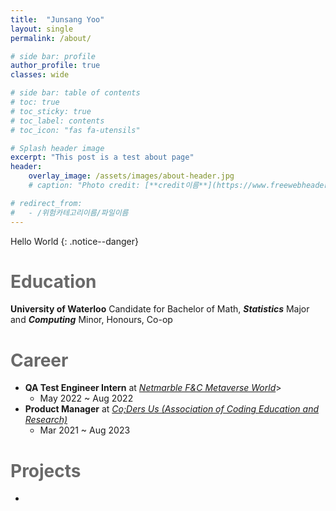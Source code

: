 ```yaml
---
title:  "Junsang Yoo"
layout: single
permalink: /about/

# side bar: profile
author_profile: true
classes: wide

# side bar: table of contents
# toc: true
# toc_sticky: true
# toc_label: contents
# toc_icon: "fas fa-utensils"

# Splash header image
excerpt: "This post is a test about page"
header:
    overlay_image: /assets/images/about-header.jpg
    # caption: "Photo credit: [**credit이름**](https://www.freewebheaders.com/technology-industry/high-tech-designs-headers/)"

# redirect_from:
#   - /위험카테고리이름/파일이름
---
```


Hello World
{: .notice--danger}


# <span style='color: DimGrey;'>Education</span>
<!-- <i class="fas fa-school"></i>  -->
**University of Waterloo**
Candidate for Bachelor of Math, ***Statistics*** Major and ***Computing*** Minor, Honours, Co-op

# <span style='color: DimGrey;'>Career</span>

+ **QA Test Engineer Intern** at [*Netmarble F&C Metaverse World*](https://company.netmarble.com/studio/list/fnc)>
  +  May 2022 ~ Aug 2022
+ **Product Manager** at [*Co;Ders Us (Association of Coding Education and Research)*](https://www.codersus.org/en) 
  + Mar 2021 ~ Aug 2023

# <span style='color: DimGrey;'>Projects</span>

+ 

<!-- # <span style='color: DimGrey;'>Contact</span>

+ <i class="fas fa-envelope-square"></i> [Email](mailto:dbwnstkddb@gmail.com)
+ <i class="fab fa-linkedin-in"></i> [LinkedIn](https://www.linkedin.com/in/junsang-yoo-305288227/?locale=en_US)
+ <i class="fab fa-github"></i> [Github](https://github.com/junsangyooo) -->